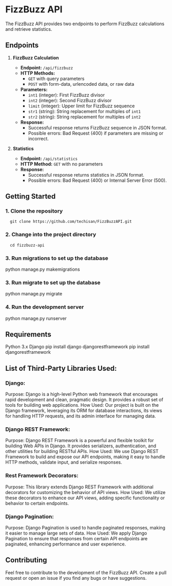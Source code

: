 # FizzBuzz API

The FizzBuzz API provides two endpoints to perform FizzBuzz calculations and retrieve statistics.

## Endpoints

1. **FizzBuzz Calculation**
   - **Endpoint:** `/api/fizzbuzz`
   - **HTTP Methods:**
     - `GET` with query parameters
     - `POST` with form-data, urlencoded data, or raw data
   - **Parameters:**
     - `int1` (integer): First FizzBuzz divisor
     - `int2` (integer): Second FizzBuzz divisor
     - `limit` (integer): Upper limit for FizzBuzz sequence
     - `str1` (string): String replacement for multiples of `int1`
     - `str2` (string): String replacement for multiples of `int2`
   - **Response:**
     - Successful response returns FizzBuzz sequence in JSON format.
     - Possible errors: Bad Request (400) if parameters are missing or incorrect.

2. **Statistics**
   - **Endpoint:** `/api/statistics`
   - **HTTP Method:** `GET` with no parameters
   - **Response:**
     - Successful response returns statistics in JSON format.
     - Possible errors: Bad Request (400) or Internal Server Error (500).

## Getting Started

   ### 1. Clone the repository
      git clone https://github.com/techisan/FizzBuzzAPI.git

   ### 2. Change into the project directory
      cd fizzbuzz-api
   
   ### 3. Run migrations to set up the database
   python manage.py makemigrations
   
   ### 3. Run migrate to set up the database
   python manage.py migrate

   ### 4. Run the development server
   python manage.py runserver
   
## Requirements
Python 3.x
Django
pip install django
djangorestframework
pip install djangorestframework

## List of Third-Party Libraries Used:
### Django:

Purpose: Django is a high-level Python web framework that encourages rapid development and clean, pragmatic design. It provides a robust set of tools for building web applications.
How Used: Our project is built on the Django framework, leveraging its ORM for database interactions, its views for handling HTTP requests, and its admin interface for managing data.

### Django REST Framework:

Purpose: Django REST Framework is a powerful and flexible toolkit for building Web APIs in Django. It provides serializers, authentication, and other utilities for building RESTful APIs.
How Used: We use Django REST Framework to build and expose our API endpoints, making it easy to handle HTTP methods, validate input, and serialize responses.

### Rest Framework Decorators:

Purpose: This library extends Django REST Framework with additional decorators for customizing the behavior of API views.
How Used: We utilize these decorators to enhance our API views, adding specific functionality or behavior to certain endpoints.

### Django Pagination:

Purpose: Django Pagination is used to handle paginated responses, making it easier to manage large sets of data.
How Used: We apply Django Pagination to ensure that responses from certain API endpoints are paginated, enhancing performance and user experience.

## Contributing
Feel free to contribute to the development of the FizzBuzz API. Create a pull request or open an issue if you find any bugs or have suggestions.

